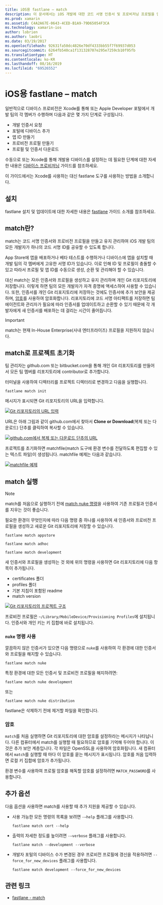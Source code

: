 ```yaml
---
title: iOS용 fastlane – match
description: 이 문서에서는 iOS 개발에 대한 코드 서명 인증서 및 프로비저닝 프로필을 만들고 유지 관리하는 데 사용되는 fastlane의 일치 명령을 설명합니다.
ms.prod: xamarin
ms.assetid: C4A2A67E-0643-4CED-B1A9-79D65054F3CA
ms.technology: xamarin-ios
author: lobrien
ms.author: laobri
ms.date: 03/19/2017
ms.openlocfilehash: 92631fa50dc4826e70df4333bb55f7f69937d053
ms.sourcegitcommit: 6264fb540ca1f131328707e295e7259cb10f95fb
ms.translationtype: HT
ms.contentlocale: ko-KR
ms.lasthandoff: 08/16/2019
ms.locfileid: "69526552"
---
```

# <a name="fastlane-for-ios---match"></a>iOS용 fastlane – match

일반적으로 디바이스 프로비전은 Xcode를 통해 또는 Apple Developer 포털에서 개발 팀의 각 멤버가 수행하며 다음과 같은 몇 가지 단계로 구성됩니다.

- 개발 인증서 요청
- 포털에 디바이스 추가
- 앱 ID 만들기
- 프로비전 프로필 만들기
- 프로필 및 인증서 다운로드

수동으로 또는 Xcode를 통해 개발용 디바이스를 설정하는 데 필요한 단계에 대한 자세한 내용은 [디바이스 프로비저닝](~/ios/get-started/installation/device-provisioning/index.md) 가이드를 참조하세요.

이 가이드에서는 Xcode를 사용하는 대신 fastlane 도구를 사용하는 방법을 소개합니다.

## <a name="installation"></a>설치

fastlane 설치 및 업데이트에 대한 자세한 내용은 [fastlane](~/ios/deploy-test/provisioning/fastlane/index.md#Installation) 가이드 소개를 참조하세요.

<a name="whatismatch" />

## <a name="what-is-match"></a>match란?

match는 코드 서명 인증서와 프로비전 프로필을 만들고 유지 관리하여 iOS 개발 팀의 모든 개발자가 하나의 코드 서명 ID를 공유할 수 있도록 합니다.

App Store에 앱을 배포하거나 베타 테스트를 수행하거나 디바이스에 앱을 설치할 때 개발 팀의 각 멤버에게 고유한 서명 ID가 있습니다. 이로 인해 ID 및 프로필이 충돌할 수 있고 따라서 프로필 및 앱 ID를 수동으로 생성, 순환 및 관리해야 할 수 있습니다.

대신 match는 모든 인증서와 프로필을 생성하고 유지 관리하며 개인 Git 리포지토리에 저장합니다. 이렇게 하면 팀의 모든 개발자가 자격 증명에 액세스하여 사용할 수 있습니다. 또한, 인증서를 개인 Git 리포지토리에 저장하는 것에도 인증서에 추가 보안을 제공하며, [암호](#passphrase)를 사용하여 암호화합니다. 리포지토리에 코드 서명 아티팩트를 저장하면 팀 에이전트와 관리자가 필요에 따라 인증서를 업데이트하고 순환할 수 있기 때문에 각 개발자에게 새 인증서를 배포하는 데 걸리는 시간이 줄어듭니다.

> [!IMPORTANT]
> match는 현재 In-House Enterprise(사내 엔터프라이즈) 프로필을 지원하지 않습니다.

<a name="initializing" />

## <a name="initializing-your-project-with-match"></a>match로 프로젝트 초기화

팀 관리자는 github.com 또는 bitbucket.com을 통해 개인 Git 리포지토리를 만들어서 모든 팀 멤버를 리포지토리에 contributor로 추가합니다.

터미널을 사용하여 디렉터리를 프로젝트 디렉터리로 변경하고 다음을 실행합니다.

```
fastlane match init
```

메시지가 표시되면 Git 리포지토리의 URL을 입력합니다.

 [![](match-images/fastlane-image7.png "Git 리포지토리의 URL 입력")](match-images/fastlane-image7.png#lightbox)

URL은 아래 그림과 같이 github.com에서 찾아서 **Clone or Download**(복제 또는 다운로드) 단추를 클릭하여 복사할 수 있습니다.

[![](match-images/fastlane-image6.png "github.com에서 복제 또는 다운로드 단추의 URL")](match-images/fastlane-image6.png#lightbox)

프로젝트를 초기화하면 matchfile(match 도구에 환경 변수를 전달하도록 편집할 수 있는 텍스트 파일)이 생성됩니다. matchfile 예제는 다음과 같습니다.

[![](match-images/fastlane-image8.png "matchfile 예제")](match-images/fastlane-image8.png#lightbox)

<a name="running" />

## <a name="running-match"></a>match 실행

> [!NOTE]
> match를 처음으로 실행하기 전에 [match nuke 명령](#using)을 사용하여 기존 프로필과 인증서를 지우는 것이 좋습니다.

필요한 환경이 무엇인지에 따라 다음 명령 중 하나를 사용하여 새 인증서와 프로비전 프로필을 생성하고 새로운 Git 리포지토리에 저장할 수 있습니다.

```
fastlane match appstore

fastlane match adhoc

fastlane match development
```

새 인증서와 프로필을 생성하는 것 외에 위의 명령을 사용하면 Git 리포지토리에 다음 항목이 추가됩니다.

- certificates 폴더
- profiles 폴더
- 기본 지침이 포함된 readme
- match version

[![](match-images/fastlane-image9.png "Git 리포지토리의 프로젝트 구조")](match-images/fastlane-image9.png#lightbox)

프로비전 프로필은 `~/Library/MobileDevice/Provisioning Profiles`에 설치됩니다. 인증서와 개인 키는 키 집합에 바로 설치됩니다.

<a name="using" />

### <a name="using-the-nuke-command"></a>`nuke` 명령 사용

깔끔하지 않은 인증서가 있으면 다음 명령으로 `nuke`를 사용하여 각 환경에 대한 인증서와 프로필을 해지할 수 있습니다.

```
fastlane match nuke
```

특정 환경에 대한 모든 인증서 및 프로비전 프로필을 해지하려면:

```
fastlane match nuke development
```

 또는

```
fastlane match nuke distribution
```

fastlane은 삭제하기 전에 제거할 파일을 확인합니다.

<a name="passphrase" />

### <a name="passphrase"></a>암호

`match`를 처음 실행하면 Git 리포지토리에 대한 암호를 설정하라는 메시지가 나타납니다. 다른 컴퓨터에서 match를 실행할 때 필요하므로 암호를 기억해 두어야 합니다. 이것은 추가 보안 계층입니다. 각 파일은 OpenSSL을 사용하여 암호화됩니다. 새 컴퓨터에서 `match`를 실행할 때 마다 이 암호를 묻는 메시지가 표시됩니다. 암호를 처음 입력하면 로컬 키 집합에 암호가 추가됩니다.

환경 변수를 사용하여 프로필 암호를 해독할 암호를 설정하려면 `MATCH_PASSWORD`를 사용합니다.

<a name="options" />

## <a name="additional-options"></a>추가 옵션

다음 옵션을 사용하면 match를 사용할 때 추가 지원을 제공할 수 있습니다.

- 사용 가능한 모든 명령의 목록을 보려면 `-–help` 플래그를 사용합니다.

    ```
    fastlane match cert --help
    ```

- 출력의 자세한 정도를 높이려면 `-–verbose` 플래그를 사용합니다.

    ```
    fastlane match --development --verbose
    ```

- 개발자 포털의 디바이스 수가 변경된 경우 프로비전 프로필에 갱신을 적용하려면 `--force_for_new_devices` 플래그를 사용합니다.

    ```
    fastlane match development --force_for_new_devices
    ```

## <a name="related-links"></a>관련 링크

- [fastlane - match](https://github.com/fastlane/fastlane/blob/master/match/README.md)
